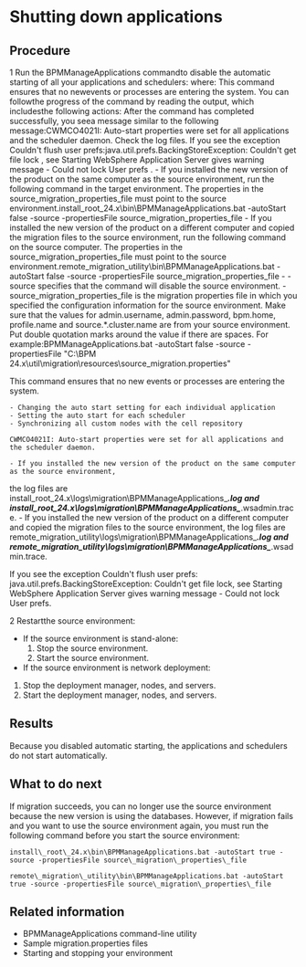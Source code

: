 # Shutting down applications

## Procedure

1 Run the BPMManageApplications commandto disable the automatic starting of all your applications and schedulers: where: This command ensures that no newevents or processes are entering the system. You can followthe progress of the command by reading the output, which includesthe following actions: After the command has completed successfully, you seea message similar to the following message:CWMCO4021I: Auto-start properties were set for all applications and the scheduler daemon. Check the log files. If you see the exception Couldn't flush user prefs:java.util.prefs.BackingStoreException: Couldn't get file lock , see Starting WebSphere Application Server gives warning message - Could not lock User prefs .
    - If you installed the new version of the product on the same computer as the source environment,
run the following command in the target environment. The properties in the
source\_migration\_properties\_file must point to the source
environment.install\_root\_24.x\bin\BPMManageApplications.bat -autoStart false -source -propertiesFile source\_migration\_properties\_file
    - If you installed the new version of the product on a different
computer and copied the migration files to the source environment,
 run the following command on the source computer. The properties
in the source\_migration\_properties\_file must point
to the source environment.remote\_migration\_utility\bin\BPMManageApplications.bat -autoStart false -source -propertiesFile source\_migration\_properties\_file
    - -source specifies that the command will disable the source environment.
    - source\_migration\_properties\_file is the migration properties
file in which you specified the configuration information for the source environment. Make sure that
the values for admin.username, admin.password,
bpm.home, profile.name and
source.*.cluster.name are from your source environment. Put double quotation
marks around the value if there are spaces. For
example:BPMManageApplications.bat -autoStart false -source -propertiesFile "C:\BPM 24.x\util\migration\resources\source\_migration.properties"

This command ensures that no new
events or processes are entering the system.

    - Changing the auto start setting for each individual application
    - Setting the auto start for each scheduler
    - Synchronizing all custom nodes with the cell repository

```
CWMCO4021I: Auto-start properties were set for all applications and the scheduler daemon.
```

    - If you installed the new version of the product on the same computer as the source environment,
the log files are install\_root\_24.x\logs\migration\BPMManageApplications\_***.log and
install\_root\_24.x\logs\migration\BPMManageApplications\_***.wsadmin.trace.
    - If you installed the new version of the product on a different computer and copied the migration
files to the source environment, the log files are
remote\_migration\_utility\logs\migration\BPMManageApplications\_***.log
and
remote\_migration\_utility\logs\migration\BPMManageApplications\_***.wsadmin.trace.

If you see the exception Couldn't flush user prefs:
java.util.prefs.BackingStoreException: Couldn't get file lock, see Starting WebSphere Application Server gives warning message - Could not lock User prefs.

2 Restartthe source environment:

- If the source environment is stand-alone:
    1. Stop the source environment.
    2. Start the source environment.
- If the source environment is network deployment:

1. Stop the deployment manager, nodes, and servers.
2. Start the deployment manager, nodes, and servers.

## Results

Because you disabled automatic starting, the
applications and schedulers do not start automatically.

## What to do next

If migration
succeeds, you can no longer use the source environment because the
new version is using the databases. However, if migration fails and
you want to use the source environment again, you must run the following
command before you start the source environment:

```
install\_root\_24.x\bin\BPMManageApplications.bat -autoStart true -source -propertiesFile source\_migration\_properties\_file
```

```
remote\_migration\_utility\bin\BPMManageApplications.bat -autoStart true -source -propertiesFile source\_migration\_properties\_file
```

## Related information

- BPMManageApplications command-line utility
- Sample migration.properties files
- Starting and stopping your environment